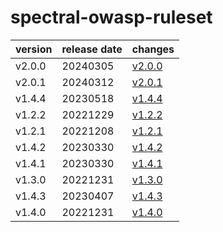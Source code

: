 # spectral-owasp-ruleset

| version | release date |            changes             |
|---------|--------------|--------------------------------|
| v2.0.0  | 20240305     | [v2.0.0](./v2.0.0-20240305.md) |
| v2.0.1  | 20240312     | [v2.0.1](./v2.0.1-20240312.md) |
| v1.4.4  | 20230518     | [v1.4.4](./v1.4.4-20230518.md) |
| v1.2.2  | 20221229     | [v1.2.2](./v1.2.2-20221229.md) |
| v1.2.1  | 20221208     | [v1.2.1](./v1.2.1-20221208.md) |
| v1.4.2  | 20230330     | [v1.4.2](./v1.4.2-20230330.md) |
| v1.4.1  | 20230330     | [v1.4.1](./v1.4.1-20230330.md) |
| v1.3.0  | 20221231     | [v1.3.0](./v1.3.0-20221231.md) |
| v1.4.3  | 20230407     | [v1.4.3](./v1.4.3-20230407.md) |
| v1.4.0  | 20221231     | [v1.4.0](./v1.4.0-20221231.md) |

